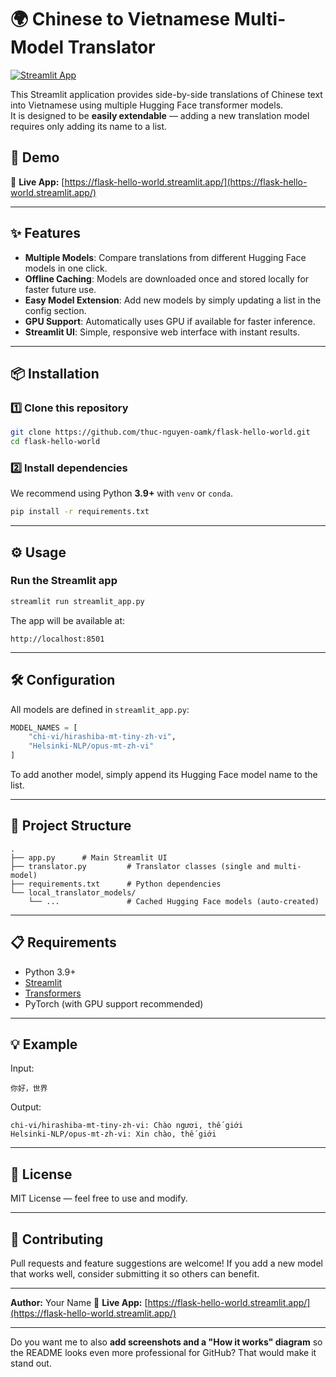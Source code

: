 # 🌍 Chinese to Vietnamese Multi-Model Translator

[![Streamlit App](https://static.streamlit.io/badges/streamlit_badge_black_white.svg)](https://flask-hello-world.streamlit.app/)

This Streamlit application provides side-by-side translations of Chinese text into Vietnamese using multiple Hugging Face transformer models.  
It is designed to be **easily extendable** — adding a new translation model requires only adding its name to a list.

## 🚀 Demo
🔗 **Live App:** [https://flask-hello-world.streamlit.app/](https://flask-hello-world.streamlit.app/)

---

## ✨ Features
- **Multiple Models**: Compare translations from different Hugging Face models in one click.
- **Offline Caching**: Models are downloaded once and stored locally for faster future use.
- **Easy Model Extension**: Add new models by simply updating a list in the config section.
- **GPU Support**: Automatically uses GPU if available for faster inference.
- **Streamlit UI**: Simple, responsive web interface with instant results.

---

## 📦 Installation

### 1️⃣ Clone this repository
```bash
git clone https://github.com/thuc-nguyen-oamk/flask-hello-world.git
cd flask-hello-world
````

### 2️⃣ Install dependencies

We recommend using Python **3.9+** with `venv` or `conda`.

```bash
pip install -r requirements.txt
```

---

## ⚙️ Usage

### Run the Streamlit app

```bash
streamlit run streamlit_app.py
```

The app will be available at:

```
http://localhost:8501
```

---

## 🛠 Configuration

All models are defined in `streamlit_app.py`:

```python
MODEL_NAMES = [
    "chi-vi/hirashiba-mt-tiny-zh-vi",
    "Helsinki-NLP/opus-mt-zh-vi"
]
```

To add another model, simply append its Hugging Face model name to the list.

---

## 📂 Project Structure

```
.
├── app.py      # Main Streamlit UI
├── translator.py         # Translator classes (single and multi-model)
├── requirements.txt      # Python dependencies
└── local_translator_models/
    └── ...               # Cached Hugging Face models (auto-created)
```

---

## 📋 Requirements

* Python 3.9+
* [Streamlit](https://streamlit.io/)
* [Transformers](https://huggingface.co/docs/transformers)
* PyTorch (with GPU support recommended)

---

## 💡 Example

Input:

```
你好，世界
```

Output:

```
chi-vi/hirashiba-mt-tiny-zh-vi: Chào ngươi, thế giới
Helsinki-NLP/opus-mt-zh-vi: Xin chào, thế giới
```

---

## 📜 License

MIT License — feel free to use and modify.

---

## 🤝 Contributing

Pull requests and feature suggestions are welcome!
If you add a new model that works well, consider submitting it so others can benefit.

---

**Author:** Your Name
🔗 **Live App:** [https://flask-hello-world.streamlit.app/](https://flask-hello-world.streamlit.app/)

---

Do you want me to also **add screenshots and a "How it works" diagram** so the README looks even more professional for GitHub? That would make it stand out.
```
